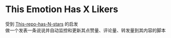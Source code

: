 # This Emotion Has X Likers

受到 [This-repo-has-N-stars](https://github.com/fslongjin/This-repo-has-1256-stars) 的启发  
做一个发表一条说说并自动监控和更新其点赞量、评论量、转发量到其内容的脚本